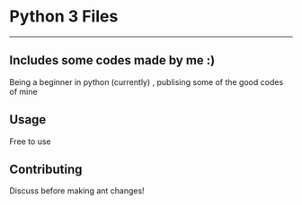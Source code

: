 # Python 3 Files
-------------------------
## Includes some codes made by me :)
Being a beginner in python (currently) , publising some of the good codes of mine

## Usage
Free to use

## Contributing
Discuss before making ant changes!
